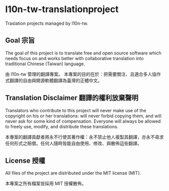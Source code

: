 # l10n-tw-translationproject
Traslation projects managed by l10n-tw.

## Goal 宗旨
The goal of this project is to translate free and open source software which needs focus on and works better with collaborative translation into traditional Chinese (Taiwan) language.

由 l10n-tw 管理的翻譯專案。
本專案的目的在於：把需要關注、且適合多人協作式翻譯的自由與開源軟體翻譯為臺灣的正體中文。

## Translation Disclaimer 翻譯的權利放棄聲明
Translators who contribute to this project will never make use of the copyright on his or her translations: will never forbid copying them, and will never ask for some kind of compensation. Everyone will always be allowed to freely use, modify, and distribute these translations.

本專案的翻譯貢獻者將永不行使其著作權：永不禁止他人複製其翻譯，亦永不尋求任何形式之賠償。任何人隨時皆能自由使用、修改、與散佈這些翻譯。

## License 授權
All files of the project are distributed under the MIT license (MIT).

本專案之所有檔案皆採用 MIT 授權散佈。
